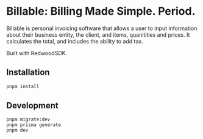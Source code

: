 # Billable: Billing Made Simple. Period.

Billable is personal invoicing software that allows a user to input information about their business entity, the client, and items, quanitities and prices. It calculates the total, and includes the ability to add tax.

Built with RedwoodSDK.

## Installation

```bash
pnpm install
```

## Development

```
pnpm migrate:dev
pnpm prisma generate
pnpm dev
```